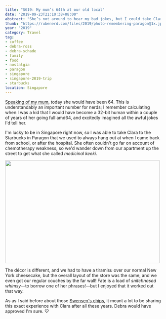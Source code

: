```yaml
---
title: "SG19: My mum’s 64th at our old local"
date: "2019-09-23T21:10:38+08:00"
abstract: "She’s not around to hear my bad jokes, but I could take Clara to the cafe we always used to hang out at ♡."
thumb: "https://rubenerd.com/files/2019/photo-remembering-paragon@1x.jpg"
year: "2019"
category: Travel
tag:
- coffee
- debra-ross
- debra-schade
- family
- food
- nostalgia
- paragon
- singapore
- singapore-2019-trip
- starbucks
location: Singapore
---
```

[Speaking of my mum](https://rubenerd.com/those-swenensens-chip-cones/), today she would have been 64. This is understandably an important number for nerds; I remember calculating when I was a kid that I would have become a 32-bit human within a couple of years of her going full amd64, and excitedly imagined all the awful jokes I'd tell her.

I'm lucky to be in Singapore right now, so I was able to take Clara to the Starbucks in Paragon that we used to always hang out at when I came back from school, or after the hospital. She often couldn't go far on account of chemotherapy weakness, so we'd wander down from our apartment up the street to get what she called *medicinal keeki*.

<p><img src="https://rubenerd.com/files/2019/photo-remembering-paragon@1x.jpg" srcset="https://rubenerd.com/files/2019/photo-remembering-paragon@1x.jpg 1x, https://rubenerd.com/files/2019/photo-remembering-paragon@2x.jpg 2x" alt="" style="width:500px; height:333px;" /></p>

The décor is different, and we had to have a tiramisu over our normal New York cheesecake, but the overall layout of the store was the same, and we even got our regular couches by the far wall! Fate is a load of *snitchnosed whimsy*&mdash;to borrow one of her phrases!&mdash;but I enjoyed that it worked out that way.

As as I said before about those [Swensen's chips](https://rubenerd.com/those-swenensens-chip-cones/), it meant a lot to be sharing this exact experience with Clara after all these years. Debra would have approved I'm sure. ♡

